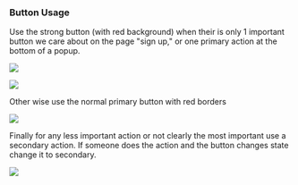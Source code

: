 

### Button Usage


Use the strong button (with red background) when their is only 1 important button we care about on the page "sign up," or  one primary action at the bottom of a popup.  


![](https://i.ibb.co/XkM5yvKY/image.png)


![](https://i.ibb.co/KpVkTQTW/image.png)


Other wise use the normal primary button with red borders


![](https://i.ibb.co/gMbdJfZj/image.png)


Finally for any less important action or not clearly the most important use a secondary action.  If someone does the action and the button changes state change it to secondary.


![](https://i.ibb.co/0p5vW6rf/image.png)



